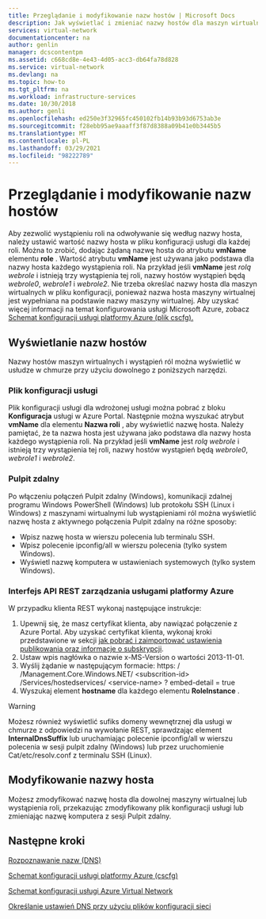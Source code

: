 ```yaml
---
title: Przeglądanie i modyfikowanie nazw hostów | Microsoft Docs
description: Jak wyświetlać i zmieniać nazwy hostów dla maszyn wirtualnych platformy Azure, ról sieci Web i procesu roboczego na potrzeby rozpoznawania nazw
services: virtual-network
documentationcenter: na
author: genlin
manager: dcscontentpm
ms.assetid: c668cd8e-4e43-4d05-acc3-db64fa78d828
ms.service: virtual-network
ms.devlang: na
ms.topic: how-to
ms.tgt_pltfrm: na
ms.workload: infrastructure-services
ms.date: 10/30/2018
ms.author: genli
ms.openlocfilehash: ed250e3f32965fc450102fb14b93b93d6753ab3e
ms.sourcegitcommit: f28ebb95ae9aaaff3f87d8388a09b41e0b3445b5
ms.translationtype: MT
ms.contentlocale: pl-PL
ms.lasthandoff: 03/29/2021
ms.locfileid: "98222789"
---
```

# <a name="viewing-and-modifying-hostnames"></a>Przeglądanie i modyfikowanie nazw hostów
Aby zezwolić wystąpieniu roli na odwoływanie się według nazwy hosta, należy ustawić wartość nazwy hosta w pliku konfiguracji usługi dla każdej roli. Można to zrobić, dodając żądaną nazwę hosta do atrybutu **vmName** elementu **role** . Wartość atrybutu **vmName** jest używana jako podstawa dla nazwy hosta każdego wystąpienia roli. Na przykład jeśli **vmName** jest *rolą webrole* i istnieją trzy wystąpienia tej roli, nazwy hostów wystąpień będą *webrole0*, *webrole1* i *webrole2*. Nie trzeba określać nazwy hosta dla maszyn wirtualnych w pliku konfiguracji, ponieważ nazwa hosta maszyny wirtualnej jest wypełniana na podstawie nazwy maszyny wirtualnej. Aby uzyskać więcej informacji na temat konfigurowania usługi Microsoft Azure, zobacz [Schemat konfiguracji usługi platformy Azure (plik cscfg).](/previous-versions/azure/reference/ee758710(v=azure.100))

## <a name="viewing-hostnames"></a>Wyświetlanie nazw hostów
Nazwy hostów maszyn wirtualnych i wystąpień ról można wyświetlić w usłudze w chmurze przy użyciu dowolnego z poniższych narzędzi.

### <a name="service-configuration-file"></a>Plik konfiguracji usługi
Plik konfiguracji usługi dla wdrożonej usługi można pobrać z bloku **Konfiguracja** usługi w Azure Portal. Następnie można wyszukać atrybut **vmName** dla elementu **Nazwa roli** , aby wyświetlić nazwę hosta. Należy pamiętać, że ta nazwa hosta jest używana jako podstawa dla nazwy hosta każdego wystąpienia roli. Na przykład jeśli **vmName** jest *rolą webrole* i istnieją trzy wystąpienia tej roli, nazwy hostów wystąpień będą *webrole0*, *webrole1* i *webrole2*.

### <a name="remote-desktop"></a>Pulpit zdalny
Po włączeniu połączeń Pulpit zdalny (Windows), komunikacji zdalnej programu Windows PowerShell (Windows) lub protokołu SSH (Linux i Windows) z maszynami wirtualnymi lub wystąpieniami ról można wyświetlić nazwę hosta z aktywnego połączenia Pulpit zdalny na różne sposoby:

* Wpisz nazwę hosta w wierszu polecenia lub terminalu SSH.
* Wpisz polecenie ipconfig/all w wierszu polecenia (tylko system Windows).
* Wyświetl nazwę komputera w ustawieniach systemowych (tylko system Windows).

### <a name="azure-service-management-rest-api"></a>Interfejs API REST zarządzania usługami platformy Azure
W przypadku klienta REST wykonaj następujące instrukcje:

1. Upewnij się, że masz certyfikat klienta, aby nawiązać połączenie z Azure Portal. Aby uzyskać certyfikat klienta, wykonaj kroki przedstawione w sekcji [jak pobrać i zaimportować ustawienia publikowania oraz informacje o subskrypcji](/previous-versions/dynamicsnav-2013/dn385850(v=nav.70)). 
2. Ustaw wpis nagłówka o nazwie x-MS-Version o wartości 2013-11-01.
3. Wyślij żądanie w następującym formacie: https: \/ /Management.Core.Windows.NET/ \<subscrition-id\> /Services/hostedservices/ \<service-name\> ? embed-detail = true
4. Wyszukaj element **hostname** dla każdego elementu **RoleInstance** .

> [!WARNING]
> Możesz również wyświetlić sufiks domeny wewnętrznej dla usługi w chmurze z odpowiedzi na wywołanie REST, sprawdzając element **InternalDnsSuffix** lub uruchamiając polecenie ipconfig/all w wierszu polecenia w sesji pulpit zdalny (Windows) lub przez uruchomienie Cat/etc/resolv.conf z terminalu SSH (Linux).
> 
> 

## <a name="modifying-a-hostname"></a>Modyfikowanie nazwy hosta
Możesz zmodyfikować nazwę hosta dla dowolnej maszyny wirtualnej lub wystąpienia roli, przekazując zmodyfikowany plik konfiguracji usługi lub zmieniając nazwę komputera z sesji Pulpit zdalny.

## <a name="next-steps"></a>Następne kroki
[Rozpoznawanie nazw (DNS)](virtual-networks-name-resolution-for-vms-and-role-instances.md)

[Schemat konfiguracji usługi platformy Azure (cscfg)](/previous-versions/azure/reference/ee758710(v=azure.100))

[Schemat konfiguracji usługi Azure Virtual Network](/previous-versions/azure/reference/jj157100(v=azure.100))

[Określanie ustawień DNS przy użyciu plików konfiguracji sieci](/previous-versions/azure/virtual-network/virtual-networks-specifying-a-dns-settings-in-a-virtual-network-configuration-file)